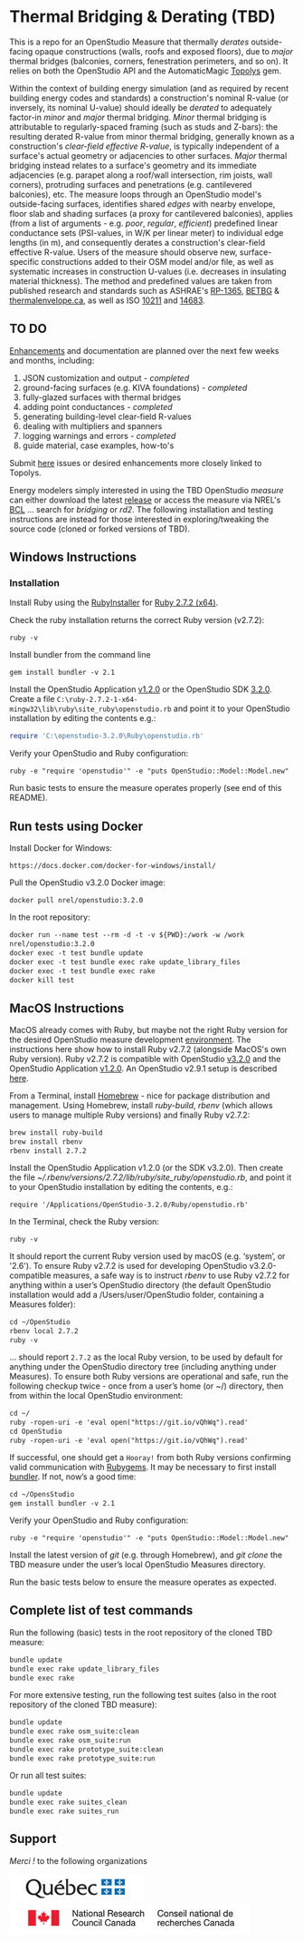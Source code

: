 # Thermal Bridging & Derating (TBD)
This is a repo for an OpenStudio Measure that thermally _derates_ outside-facing opaque constructions (walls, roofs and exposed floors), due to _major_ thermal bridges (balconies, corners, fenestration perimeters, and so on). It relies on both the OpenStudio API and the AutomaticMagic [Topolys](https://github.com/automaticmagic/topolys) gem.

Within the context of building energy simulation (and as required by recent building energy codes and standards) a construction's nominal R-value (or inversely, its nominal U-value) should ideally be _derated_ to adequately factor-in _minor_ and _major_ thermal bridging. _Minor_ thermal bridging is attributable to regularly-spaced framing (such as studs and Z-bars): the resulting derated R-value from minor thermal bridging, generally known as a construction's _clear-field effective R-value_, is typically independent of a surface's actual geometry or adjacencies to other surfaces. _Major_ thermal bridging instead relates to a surface's geometry and its immediate adjacencies (e.g. parapet along a roof/wall intersection, rim joists, wall corners), protruding surfaces and penetrations (e.g. cantilevered balconies), etc. The measure loops through an OpenStudio model's outside-facing surfaces, identifies shared _edges_ with nearby envelope, floor slab and shading surfaces (a proxy for cantilevered balconies), applies (from a list of arguments - e.g. _poor_, _regular_, _efficient_) predefined linear conductance sets (PSI-values, in W/K per linear meter) to individual edge lengths (in m), and consequently derates a construction's clear-field effective R-value. Users of the measure should observe new, surface-specific constructions added to their OSM model and/or file, as well as systematic increases in construction U-values (i.e. decreases in insulating material thickness). The method and predefined values are taken from published research and standards such as ASHRAE's [RP-1365](https://www.techstreet.com/standards/rp-1365-thermal-performance-of-building-envelope-details-for-mid-and-high-rise-buildings?product_id=1806751), [BETBG](https://www.bchydro.com/powersmart/business/programs/new-construction.html) & [thermalenvelope.ca](https://thermalenvelope.ca), as well as ISO [10211](https://www.iso.org/standard/65710.html) and [14683](https://www.iso.org/standard/65706.html).


## TO DO
[Enhancements](https://github.com/rd2/tbd/issues) and documentation are planned over the next few weeks and months, including:
1. JSON customization and output - _completed_
2. ground-facing surfaces (e.g. KIVA foundations) - _completed_
3. fully-glazed surfaces with thermal bridges
4. adding point conductances - _completed_
5. generating building-level clear-field R-values
6. dealing with multipliers and spanners
7. logging warnings and errors - _completed_
8. guide material, case examples, how-to's

Submit [here](https://github.com/automaticmagic/topolys/issues) issues or desired enhancements more closely linked to Topolys.

Energy modelers simply interested in using the TBD OpenStudio _measure_ can either download the latest [release](https://github.com/rd2/tbd/releases) or access the measure via NREL's [BCL](https://bcl.nrel.gov) ... search for _bridging_ or _rd2_. The following installation and testing instructions are instead for those interested in exploring/tweaking the source code (cloned or forked versions of TBD).


## Windows Instructions

### Installation

Install Ruby using the [RubyInstaller](https://rubyinstaller.org/downloads/archives/) for [Ruby 2.7.2 (x64)](https://github.com/oneclick/rubyinstaller2/releases/download/RubyInstaller-2.7.2-1/rubyinstaller-devkit-2.7.2-1-x86.exe).

Check the ruby installation returns the correct Ruby version (v2.7.2):
```
ruby -v
```

Install bundler from the command line
```
gem install bundler -v 2.1
```

Install the OpenStudio Application [v1.2.0](https://github.com/openstudiocoalition/OpenStudioApplication/releases/tag/v1.2.0) or the OpenStudio SDK [3.2.0](https://github.com/NREL/OpenStudio/releases/tag/v3.2.0).  Create a file ```C:\ruby-2.7.2-1-x64-mingw32\lib\ruby\site_ruby\openstudio.rb``` and point it to your OpenStudio installation by editing the contents e.g.:

```ruby
require 'C:\openstudio-3.2.0\Ruby\openstudio.rb'
```

Verify your OpenStudio and Ruby configuration:
```
ruby -e "require 'openstudio'" -e "puts OpenStudio::Model::Model.new"
```

Run basic tests to ensure the measure operates properly (see end of this README).


## Run tests using Docker

Install Docker for Windows:
```
https://docs.docker.com/docker-for-windows/install/
```

Pull the OpenStudio v3.2.0 Docker image:
```
docker pull nrel/openstudio:3.2.0
```

In the root repository:
```
docker run --name test --rm -d -t -v ${PWD}:/work -w /work nrel/openstudio:3.2.0
docker exec -t test bundle update
docker exec -t test bundle exec rake update_library_files
docker exec -t test bundle exec rake
docker kill test
```


## MacOS Instructions

MacOS already comes with Ruby, but maybe not the right Ruby version for the desired OpenStudio measure development [environment](https://github.com/NREL/OpenStudio/wiki/OpenStudio-SDK-Version-Compatibility-Matrix). The instructions here show how to install Ruby v2.7.2 (alongside MacOS's own Ruby version). Ruby v2.7.2 is compatible with OpenStudio [v3.2.0](https://github.com/NREL/OpenStudio/releases/tag/v3.2.0) and the OpenStudio Application [v1.2.0](https://github.com/openstudiocoalition/OpenStudioApplication/releases/tag/v1.2.0). An OpenStudio v2.9.1 setup is described [here](https://github.com/rd2/tbd/blob/ua/v291_MacOS.md).

From a Terminal, install [Homebrew](https://brew.sh/index) - nice for package distribution and management. Using Homebrew, install _ruby-build_, _rbenv_ (which allows users to manage multiple Ruby versions) and finally Ruby v2.7.2:

```
brew install ruby-build
brew install rbenv
rbenv install 2.7.2
```

Install the OpenStudio Application v1.2.0 (or the SDK v3.2.0). Then create the file _~/.rbenv/versions/2.7.2/lib/ruby/site_ruby/openstudio.rb_, and point it to your OpenStudio installation by editing the contents, e.g.:

```
require '/Applications/OpenStudio-3.2.0/Ruby/openstudio.rb'
```

In the Terminal, check the Ruby version:

```
ruby -v
```

It should report the current Ruby version used by macOS (e.g. ‘system’, or '2.6'). To ensure Ruby v2.7.2 is used for developing OpenStudio v3.2.0-compatible measures, a safe way is to instruct _rbenv_ to use Ruby v2.7.2 for anything within a user’s OpenStudio directory (the default OpenStudio installation would add a /Users/user/OpenStudio folder, containing a Measures folder):

```
cd ~/OpenStudio
rbenv local 2.7.2
ruby -v
```

… should report ```2.7.2``` as the local Ruby version, to be used by default for anything under the OpenStudio directory tree (including anything under Measures). To ensure both Ruby versions are operational and safe, run the following checkup twice - once from a user’s home (or ~/) directory, then from within the local OpenStudio environment:

```
cd ~/
ruby -ropen-uri -e 'eval open("https://git.io/vQhWq").read'
cd OpenStudio
ruby -ropen-uri -e 'eval open("https://git.io/vQhWq").read'
```

If successful, one should get a ```Hooray!``` from both Ruby versions confirming valid communication with [Rubygems](https://rubygems.org/). It may be necessary to first install [bundler](https://bundler.io). If not, now’s a good time:

```
cd ~/OpensStudio
gem install bundler -v 2.1
```

Verify your OpenStudio and Ruby configuration:

```
ruby -e "require 'openstudio'" -e "puts OpenStudio::Model::Model.new"
```

Install the latest version of _git_ (e.g. through Homebrew), and _git clone_ the TBD measure under the user’s local OpenStudio Measures directory.

Run the basic tests below to ensure the measure operates as expected.


## Complete list of test commands

Run the following (basic) tests in the root repository of the cloned TBD measure:
```
bundle update
bundle exec rake update_library_files
bundle exec rake
```

For more extensive testing, run the following test suites (also in the root repository of the cloned TBD measure):
```
bundle update
bundle exec rake osm_suite:clean
bundle exec rake osm_suite:run
bundle exec rake prototype_suite:clean
bundle exec rake prototype_suite:run
```

Or run all test suites:

```
bundle update
bundle exec rake suites_clean
bundle exec rake suites_run
```

## Support

_Merci !_ to the following organizations

[![](https://github.com/rd2/tbd/blob/master/sponsors/quebec.png)](https://transitionenergetique.gouv.qc.ca)
[![](https://github.com/rd2/tbd/blob/master/sponsors/canada.png)](https://nrc.canada.ca/en/research-development/research-collaboration/research-centres/construction-research-centre)
